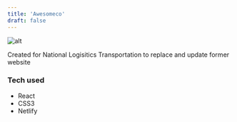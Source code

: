 ```yaml
---
title: 'Awesomeco'
draft: false
---
```


![alt](https://via.placeholder.com/640x150)

Created for National Logisitics Transportation to replace and update former website

### Tech used

- React
- CSS3
- Netlify
